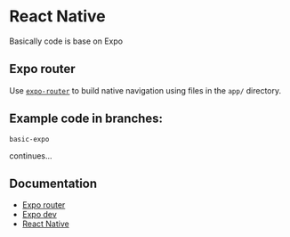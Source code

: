 # React Native

Basically code is base on Expo


## Expo router

Use [`expo-router`](https://expo.github.io/router) to build native navigation using files in the `app/` directory.
## Example code in branches:

```
basic-expo
```

continues...
## Documentation

- [Expo router](https://expo.github.io/router/docs/)
- [Expo dev](https://expo.dev/)
- [React Native](https://reactnative.dev/)
